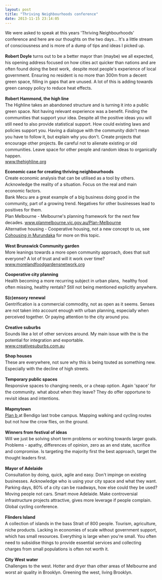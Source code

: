 ```yaml
---
layout: post
title: "Thriving Neighbourhoods conference"
date: 2013-11-15 23:14:05
---
```


<span style="line-height: 1.5;">We were asked to speak at this years 'Thriving Neighbourhoods' conference and here are our thoughts on the two days… It's a little stream of consciousness and is more of a dump of tips and ideas I picked up.</span>

<span style="line-height: 1.5;"><strong>Robert Doyle</strong> turns out to be a better mayor than (maybe) we all expected, his opening address focused on how cities act quicker than nations and are often found doing the best work,  despite most people's experience of local government. Ensuring no resident is no more than 300m from a decent green space, filling in gaps that are unused. A lot of this is adding towards green canopy policy to reduce heat effects.</span>

<span style="line-height: 1.5;"><strong>Robert Hammond, the high line</strong></span>  
<span style="line-height: 1.5;">The Highline takes an abandoned structure and is turning it into a public green space. Not having relevant experience was a benefit. Finding the communities that support your idea. Despite all the positive ideas you will still need to also provide statistical support. How could existing laws and policies support you. Having a dialogue with the community didn't mean you have to follow it, but explain why you don't. Create projects that encourage other projects. Be careful not to alienate existing or old communities. Leave space for other people and random ideas to organically happen.</span>  
<a href="http://www.thehighline.org/" target="_blank">www.thehighline.org</a>

<span style="line-height: 1.5;"><strong>Economic case for creating thriving neighbourhoods</strong></span>  
<span style="line-height: 1.5;">Create economic analysis that can be utilised as a tool by others. Acknowledge the reality of a situation. Focus on the real and main economic factors.</span>  
<span style="line-height: 1.5;">Bank Mecu are a great example of a big business doing good in the community, part of a growing trend. Negatives for other businesses lead to positives for them.</span>  
<span style="line-height: 1.5;">Plan Melbourne - Melbourne's planning framework for the next few decades. </span><a href="http://www.planmelbourne.vic.gov.au/Plan-Melbourne" target="_blank">www.planmelbourne.vic.gov.au/Plan-Melbourne</a>  
<span style="line-height: 1.5;">Alternative housing - Cooperative housing, not a new concept to us, see <a href="http://greenrenters.org/story/cohousing-murundaka" target="_blank">Cohousing in Murundaka</a> for more on this topic.</span>

<span style="line-height: 1.5;"><strong>West Brunswick Community garden</strong><br /> More leanings towards a more open community approach, does that suit everyone? A lot of trust and will it work over time?</span>  
<a href="http://www.morelandfoodgardensnetwork.org/" target="_blank">www.morelandfoodgardensnetwork.org</a>

<span style="line-height: 1.5;"><strong>Cooperative city planning</strong></span>  
<span style="line-height: 1.5;">Health becoming a more recurring subject in urban plans,  healthy food often missing, healthy rentals? Still not being mentioned explicitly anywhere.</span>

<span style="line-height: 1.5;"><strong>S(c)ensory renewal</strong></span>  
<span style="line-height: 1.5;">Gentrification is a commercial commodity, not as open as it seems. Senses are not taken into account enough with urban planning, especially when perceived together. Or paying attention to the city around you.</span>

<span style="line-height: 1.5;"><strong>Creative suburbs</strong></span>  
<span style="line-height: 1.5;">Sounds like a lot of other services around. My main issue with the is the potential for integration and exportable.</span>  
<a href="https://www.creativesuburbs.com.au/" target="_blank">www.creativesuburbs.com.au</a>

<span style="line-height: 1.5;"><strong>Shop houses</strong><br /> These are everywhere, not sure why this is being touted as something new. Especially with the decline of high streets.</span>

<span style="line-height: 1.5;"><strong>Temporary public spaces</strong></span>  
<span style="line-height: 1.5;">Responsive spaces to changing needs, or a cheap option. Again 'space' for the community. what about when they leave? They do offer opportune to revisit ideas and intentions.</span>

<span style="line-height: 1.5;"><strong>Mapmytown</strong></span>  
<span style="line-height: 1.5;"><a href="http://www.victoriawalks.org.au/Assets/Files/MapMyTown%20Bendigo%20walk%20cycle%20poster%20April%202013%20web.pdf" target="_blank">Plan b </a>at Bendigo last trobe campus. Mapping walking and cycling routes but not how the crow flies, on the ground.</span>

<span style="line-height: 1.5;"><strong>Winners from festival of ideas</strong></span>  
<span style="line-height: 1.5;">Will we just be solving short term problems or working towards larger goals. Problems - apathy, differences of opinion, zero as an end state, sacrifice and compromise. Is targeting the majority first the best approach, target the thought leaders first.</span>

<span style="line-height: 1.5;"><strong>Mayor of Adelaide</strong></span>  
<span style="line-height: 1.5;">Consultation by doing, quick, agile and easy. Don't impinge on existing businesses. Acknowledge who is using your city space and what they want. Parking days, 80% of a city can be roadways, how else could they be used? Moving people not cars. Smart move Adelaide. Make controversial infrastructure projects attractive, gives more leverage if people complain. Global cycling conference.</span>

<span style="line-height: 1.5;"><strong>Flinders Island</strong></span>  
<span style="line-height: 1.5;">A collection of islands in the bass Strait of 800 people. Tourism, agriculture, niche products. Lacking in economies of scale without government support, which has small resources. Everything is large when you're small. You often need to subsidise things to provide essential services and collecting charges from small populations is often not worth it.</span>

<span style="line-height: 1.5;"><strong>City West water</strong></span>  
<span style="line-height: 1.5;">Challenges to the west. Hotter and dryer than other areas of Melbourne and worst air quality in Brooklyn. Greening the west, living Brooklyn.</span>